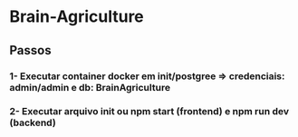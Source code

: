 # Brain-Agriculture

## Passos
### 1- Executar container docker em init/postgree => credenciais: admin/admin e db: BrainAgriculture
### 2- Executar arquivo init ou npm start (frontend) e npm run dev (backend)

